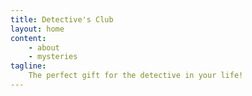 ```yaml
---
title: Detective's Club
layout: home 
content:
    - about
    - mysteries
tagline:
    The perfect gift for the detective in your life!
---
```


